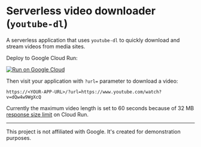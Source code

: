 # Serverless video downloader (`youtube-dl`)

A serverless application that uses `youtube-dl` to quickly download and stream
videos from media sites.

Deploy to Google Cloud Run:

[![Run on Google Cloud](https://deploy.cloud.run/button.svg)](https://deploy.cloud.run)

Then visit your application with `?url=` parameter to download a video:

    https://<YOUR-APP-URL>/?url=https://www.youtube.com/watch?v=dQw4w9WgXcQ

Currently the maximum video length is set to 60 seconds because of
32 MB [response size limit](https://cloud.google.com/run/quotas) on Cloud Run.

---

This project is not affiliated with Google. It's created
for demonstration purposes.
